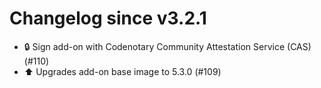 # Changelog since v3.2.1
- 🔒 Sign add-on with Codenotary Community Attestation Service (CAS) (#110) 
- ⬆️ Upgrades add-on base image to 5.3.0 (#109) 
